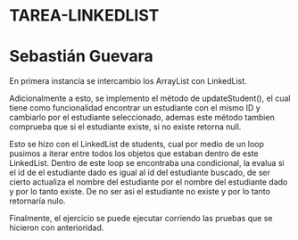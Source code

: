 # TAREA-LINKEDLIST
# Sebastián Guevara
En primera instancía se intercambio los ArrayList con LinkedList.

Adicionalmente a esto, se implemento el método de updateStudent(), el cual tiene como funcionalidad encontrar un estudiante con el mismo ID y cambiarlo por el estudiante seleccionado, ademas este método tambien comprueba que si el estudiante existe, si no existe retorna null.

Esto se hizo con el LinkedList de students, cual por medio de un loop pusimos a iterar entre todos los objetos que estaban dentro de este LinkedList. Dentro de este loop se encontraba una condicional, la evalua si el id de el estudiante dado es igual al id del estudiante buscado, de ser cierto actualiza el nombre del estudiante por el nombre del estudiante dado y por lo tanto existe. De no ser asi el estudiante no existe y por lo tanto retornaría nulo.

Finalmente, el ejercicio se puede ejecutar corriendo las pruebas que se hicieron con anterioridad.
